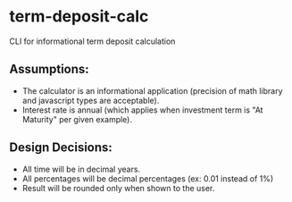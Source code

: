 # term-deposit-calc

CLI for informational term deposit calculation

## Assumptions:

-   The calculator is an informational application (precision of math library and javascript types are acceptable).
-   Interest rate is annual (which applies when investment term is "At Maturity" per given example).

## Design Decisions:

-   All time will be in decimal years.
-   All percentages will be decimal percentages (ex: 0.01 instead of 1%)
-   Result will be rounded only when shown to the user.

